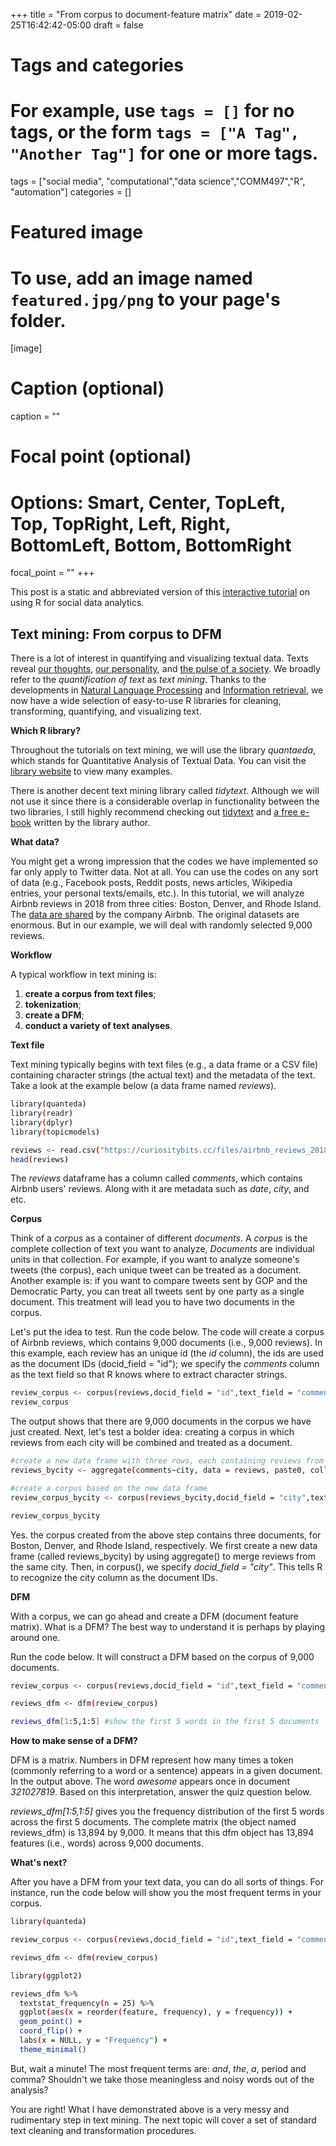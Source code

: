 +++
title = "From corpus to document-feature matrix"
date = 2019-02-25T16:42:42-05:00
draft = false

# Tags and categories
# For example, use `tags = []` for no tags, or the form `tags = ["A Tag", "Another Tag"]` for one or more tags.
tags = ["social media", "computational","data science","COMM497","R", "automation"]
categories = []

# Featured image
# To use, add an image named `featured.jpg/png` to your page's folder. 
[image]
  # Caption (optional)
  caption = ""

  # Focal point (optional)
  # Options: Smart, Center, TopLeft, Top, TopRight, Left, Right, BottomLeft, Bottom, BottomRight
  focal_point = ""
+++

This post is a static and abbreviated version of this [interactive tutorial](https://curiositybits.shinyapps.io/R_social_data_analytics/#section-text-mining-from-corpus-to-dfm) on using R for social data analytics.

## Text mining: From corpus to DFM

There is a lot of interest in quantifying and visualizing textual data.
Texts reveal [our thoughts](https://blogs.wsj.com/numbers/mining-tweets-for-public-opinion-1118/), [our personality](https://wordwatchers.wordpress.com/), and
[the pulse of a society](http://theconversation.com/how-twitter-gives-scientists-a-window-into-human-happiness-and-health-62255). We broadly refer to the
_quantification of text_ as _text mining_. Thanks to the developments in
[Natural Language Processing](https://en.wikipedia.org/wiki/Natural_language_processing) and [Information retrieval](https://en.wikipedia.org/wiki/Information_retrieval), we now have a wide selection of easy-to-use R libraries for cleaning, transforming, quantifying, and visualizing text. 

**Which R library?**

Throughout the tutorials on text mining, we will use the library *quantaeda*, which stands for Quantitative Analysis of Textual Data. You can visit the [library website](https://quanteda.io/) to view many examples. 

There is another decent text mining library called *tidytext*. Although we will not use it since there is a considerable overlap in functionality between the two libraries, I still highly recommend checking out [tidytext](https://cran.r-project.org/web/packages/tidytext/vignettes/tidytext.html) and [a free e-book](https://www.tidytextmining.com/) written by the library author.

**What data?**

You might get a wrong impression that the codes we have implemented so far only apply to Twitter data. Not at all. You can use the codes on any sort of data (e.g., Facebook posts, Reddit posts, news articles, Wikipedia entries, your personal texts/emails, etc.). In this tutorial, we will analyze Airbnb reviews in 2018 from three cities: Boston, Denver, and Rhode Island. The [data are shared](http://insideairbnb.com/get-the-data.html) by the company Airbnb. The original datasets are enormous. But in our example, we will deal with randomly selected 9,000 reviews.

**Workflow**

A typical workflow in text mining is: 

1. **create a corpus from text files**; 
2. **tokenization**;
3. **create a DFM**; 
4. **conduct a variety of text analyses**. 

**Text file**

Text mining typically begins with text files (e.g., a data frame or a CSV file) containing character strings (the actual text) and the metadata of the text. Take a look at the example below (a data frame named _reviews_).  

```sh
library(quanteda)
library(readr)
library(dplyr)
library(topicmodels)

reviews <- read.csv("https://curiositybits.cc/files/airbnb_reviews_2018_sample.csv")
head(reviews)
```

The _reviews_ dataframe has a column called _comments_, which contains Airbnb users' reviews. Along with it are metadata such as _date_, _city_, and etc. 

**Corpus**

Think of a _corpus_ as a container of different *documents*. A *corpus* is the complete collection of text you want to analyze, *Documents* are individual units in that collection. For example, if you want to analyze someone's tweets (the corpus), each unique tweet can be treated as a document. Another example is: if you want to compare tweets sent by GOP and the Democratic Party, you can treat all tweets sent by one party as a single document. This treatment will lead you to have two documents in the corpus. 

Let's put the idea to test. Run the code below. The code will create a corpus of Airbnb reviews, which contains 9,000 documents (i.e., 9,000 reviews). In this example, each review has an unique id (the _id_ column), the ids are used as the document IDs (docid_field = "id"); we specify the _comments_ column as the text field so that R knows where to extract character strings. 

```sh
review_corpus <- corpus(reviews,docid_field = "id",text_field = "comments")
review_corpus
```
The output shows that there are 9,000 documents in the corpus we have just created. Next, let's test a bolder idea: creating a corpus in which reviews from each city will be combined and treated as a document. 

```sh
#create a new data frame with three rows, each containing reviews from a respective city
reviews_bycity <- aggregate(comments~city, data = reviews, paste0, collapse=". ")

#create a corpus based on the new data frame
review_corpus_bycity <- corpus(reviews_bycity,docid_field = "city",text_field = "comments")

review_corpus_bycity
```


Yes. the corpus created from the above step contains three documents, for Boston, Denver, and Rhode Island, respectively. We first create a new data frame (called reviews_bycity) by using aggregate() to merge reviews from the same city. Then, in corpus(), we specify *docid_field = "city"*. This tells R to recognize the city column as the document IDs. 

**DFM**

With a corpus, we can go ahead and create a DFM (document feature matrix). What is a DFM? The best way to understand it is perhaps by playing around one. 

Run the code below. It will construct a DFM based on the corpus of 9,000 documents. 

```sh
review_corpus <- corpus(reviews,docid_field = "id",text_field = "comments")

reviews_dfm <- dfm(review_corpus)

reviews_dfm[1:5,1:5] #show the first 5 words in the first 5 documents
```
**How to make sense of a DFM?**

DFM is a matrix. Numbers in DFM represent how many times a token (commonly referring to a word or a sentence) appears in a given document. In the output above. The word _awesome_ appears once in document _321027819_. Based on this interpretation, answer the quiz question below.

*reviews_dfm[1:5,1:5]* gives you the frequency distribution of the first 5 words across the first 5 documents. The complete matrix (the object named reviews_dfm) is 13,894 by 9,000. It means that this dfm object has 13,894 features (i.e., words) across 9,000 documents.

**What's next?**

After you have a DFM from your text data, you can do all sorts of things. For instance, run the code below will show you the most frequent terms in your corpus. 

```sh
library(quanteda)

review_corpus <- corpus(reviews,docid_field = "id",text_field = "comments")

reviews_dfm <- dfm(review_corpus)

library(ggplot2)

reviews_dfm %>% 
  textstat_frequency(n = 25) %>% 
  ggplot(aes(x = reorder(feature, frequency), y = frequency)) +
  geom_point() +
  coord_flip() +
  labs(x = NULL, y = "Frequency") +
  theme_minimal()
```


But, wait a minute! The most frequent terms are: _and_, _the_, _a_, period and comma? Shouldn't we take those meaningless and noisy words out of the analysis?

You are right! What I have demonstrated above is a very messy and rudimentary step in text mining. The next topic will cover a set of standard text cleaning and transformation procedures. 
